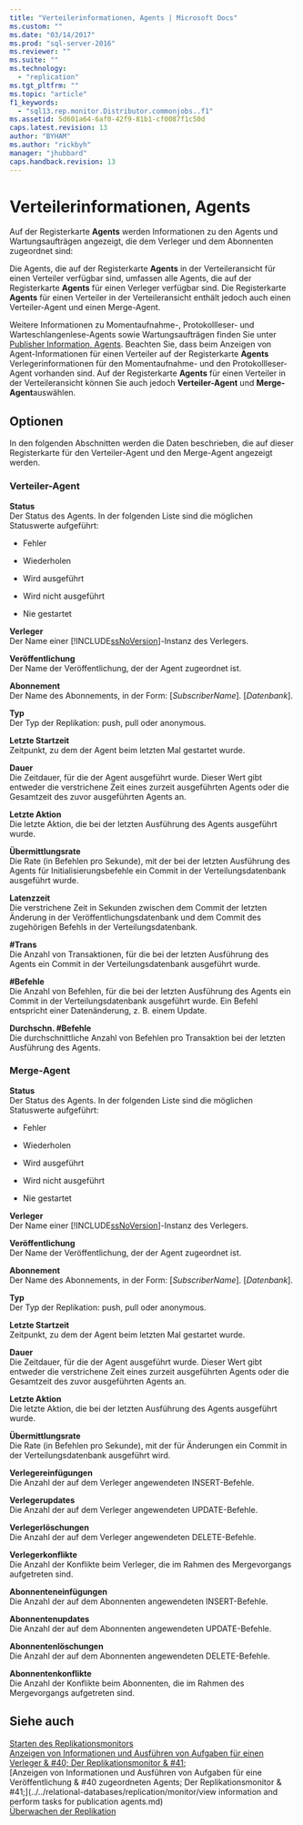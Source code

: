 ```yaml
---
title: "Verteilerinformationen, Agents | Microsoft Docs"
ms.custom: ""
ms.date: "03/14/2017"
ms.prod: "sql-server-2016"
ms.reviewer: ""
ms.suite: ""
ms.technology: 
  - "replication"
ms.tgt_pltfrm: ""
ms.topic: "article"
f1_keywords: 
  - "sql13.rep.monitor.Distributor.commonjobs..f1"
ms.assetid: 5d601a64-6af0-42f9-81b1-cf0087f1c50d
caps.latest.revision: 13
author: "BYHAM"
ms.author: "rickbyh"
manager: "jhubbard"
caps.handback.revision: 13
---
```

# Verteilerinformationen, Agents
  Auf der Registerkarte **Agents** werden Informationen zu den Agents und Wartungsaufträgen angezeigt, die dem Verleger und dem Abonnenten zugeordnet sind:  
  
 Die Agents, die auf der Registerkarte **Agents** in der Verteileransicht für einen Verteiler verfügbar sind, umfassen alle Agents, die auf der Registerkarte **Agents** für einen Verleger verfügbar sind. Die Registerkarte **Agents** für einen Verteiler in der Verteileransicht enthält jedoch auch einen Verteiler-Agent und einen Merge-Agent.  
  
 Weitere Informationen zu Momentaufnahme-, Protokollleser- und Warteschlangenlese-Agents sowie Wartungsaufträgen finden Sie unter [Publisher Information, Agents](../../relational-databases/replication/publisher-information-agents.md). Beachten Sie, dass beim Anzeigen von Agent-Informationen für einen Verteiler auf der Registerkarte **Agents** Verlegerinformationen für den Momentaufnahme- und den Protokollleser-Agent vorhanden sind. Auf der Registerkarte **Agents** für einen Verteiler in der Verteileransicht können Sie auch jedoch **Verteiler-Agent** und **Merge-Agent**auswählen.  
  
## Optionen  
 In den folgenden Abschnitten werden die Daten beschrieben, die auf dieser Registerkarte für den Verteiler-Agent und den Merge-Agent angezeigt werden.  
  
### Verteiler-Agent  
 **Status**  
 Der Status des Agents. In der folgenden Liste sind die möglichen Statuswerte aufgeführt:  
  
-   Fehler  
  
-   Wiederholen  
  
-   Wird ausgeführt  
  
-   Wird nicht ausgeführt  
  
-   Nie gestartet  
  
 **Verleger**  
 Der Name einer [!INCLUDE[ssNoVersion](../../includes/ssnoversion-md.md)]-Instanz des Verlegers.  
  
 **Veröffentlichung**  
 Der Name der Veröffentlichung, der der Agent zugeordnet ist.  
  
 **Abonnement**  
 Der Name des Abonnements, in der Form: [*SubscriberName*]. [*Datenbank*].  
  
 **Typ**  
 Der Typ der Replikation: push, pull oder anonymous.  
  
 **Letzte Startzeit**  
 Zeitpunkt, zu dem der Agent beim letzten Mal gestartet wurde.  
  
 **Dauer**  
 Die Zeitdauer, für die der Agent ausgeführt wurde. Dieser Wert gibt entweder die verstrichene Zeit eines zurzeit ausgeführten Agents oder die Gesamtzeit des zuvor ausgeführten Agents an.  
  
 **Letzte Aktion**  
 Die letzte Aktion, die bei der letzten Ausführung des Agents ausgeführt wurde.  
  
 **Übermittlungsrate**  
 Die Rate (in Befehlen pro Sekunde), mit der bei der letzten Ausführung des Agents für Initialisierungsbefehle ein Commit in der Verteilungsdatenbank ausgeführt wurde.  
  
 **Latenzzeit**  
 Die verstrichene Zeit in Sekunden zwischen dem Commit der letzten Änderung in der Veröffentlichungsdatenbank und dem Commit des zugehörigen Befehls in der Verteilungsdatenbank.  
  
 **#Trans**  
 Die Anzahl von Transaktionen, für die bei der letzten Ausführung des Agents ein Commit in der Verteilungsdatenbank ausgeführt wurde.  
  
 **#Befehle**  
 Die Anzahl von Befehlen, für die bei der letzten Ausführung des Agents ein Commit in der Verteilungsdatenbank ausgeführt wurde. Ein Befehl entspricht einer Datenänderung, z. B. einem Update.  
  
 **Durchschn. #Befehle**  
 Die durchschnittliche Anzahl von Befehlen pro Transaktion bei der letzten Ausführung des Agents.  
  
### Merge-Agent  
 **Status**  
 Der Status des Agents. In der folgenden Liste sind die möglichen Statuswerte aufgeführt:  
  
-   Fehler  
  
-   Wiederholen  
  
-   Wird ausgeführt  
  
-   Wird nicht ausgeführt  
  
-   Nie gestartet  
  
 **Verleger**  
 Der Name einer [!INCLUDE[ssNoVersion](../../includes/ssnoversion-md.md)]-Instanz des Verlegers.  
  
 **Veröffentlichung**  
 Der Name der Veröffentlichung, der der Agent zugeordnet ist.  
  
 **Abonnement**  
 Der Name des Abonnements, in der Form: [*SubscriberName*]. [*Datenbank*].  
  
 **Typ**  
 Der Typ der Replikation: push, pull oder anonymous.  
  
 **Letzte Startzeit**  
 Zeitpunkt, zu dem der Agent beim letzten Mal gestartet wurde.  
  
 **Dauer**  
 Die Zeitdauer, für die der Agent ausgeführt wurde. Dieser Wert gibt entweder die verstrichene Zeit eines zurzeit ausgeführten Agents oder die Gesamtzeit des zuvor ausgeführten Agents an.  
  
 **Letzte Aktion**  
 Die letzte Aktion, die bei der letzten Ausführung des Agents ausgeführt wurde.  
  
 **Übermittlungsrate**  
 Die Rate (in Befehlen pro Sekunde), mit der für Änderungen ein Commit in der Verteilungsdatenbank ausgeführt wird.  
  
 **Verlegereinfügungen**  
 Die Anzahl der auf dem Verleger angewendeten INSERT-Befehle.  
  
 **Verlegerupdates**  
 Die Anzahl der auf dem Verleger angewendeten UPDATE-Befehle.  
  
 **Verlegerlöschungen**  
 Die Anzahl der auf dem Verleger angewendeten DELETE-Befehle.  
  
 **Verlegerkonflikte**  
 Die Anzahl der Konflikte beim Verleger, die im Rahmen des Mergevorgangs aufgetreten sind.  
  
 **Abonnenteneinfügungen**  
 Die Anzahl der auf dem Abonnenten angewendeten INSERT-Befehle.  
  
 **Abonnentenupdates**  
 Die Anzahl der auf dem Abonnenten angewendeten UPDATE-Befehle.  
  
 **Abonnentenlöschungen**  
 Die Anzahl der auf dem Abonnenten angewendeten DELETE-Befehle.  
  
 **Abonnentenkonflikte**  
 Die Anzahl der Konflikte beim Abonnenten, die im Rahmen des Mergevorgangs aufgetreten sind.  
  
## Siehe auch  
 [Starten des Replikationsmonitors](../../relational-databases/replication/monitor/start-the-replication-monitor.md)   
 [Anzeigen von Informationen und Ausführen von Aufgaben für einen Verleger & #40; Der Replikationsmonitor & #41;](../../relational-databases/replication/monitor/view-information-and-perform-tasks-for-a-publisher-replication-monitor.md)   
 [Anzeigen von Informationen und Ausführen von Aufgaben für eine Veröffentlichung & #40 zugeordneten Agents; Der Replikationsmonitor & #41;](../../relational-databases/replication/monitor/view information and perform tasks for publication agents.md)   
 [Überwachen der Replikation](../../relational-databases/replication/monitor/monitoring-replication-overview.md)  
  
  